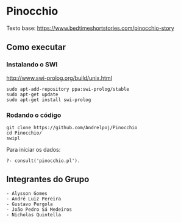 # Pinocchio

Texto base: https://www.bedtimeshortstories.com/pinocchio-story

## Como executar  
### Instalando o SWI  
  http://www.swi-prolog.org/build/unix.html
    
    sudo apt-add-repository ppa:swi-prolog/stable  
    sudo apt-get update  
    sudo apt-get install swi-prolog  
    
### Rodando o código
    
    git clone https://github.com/Andrelpoj/Pinocchio
    cd Pinocchio/
    swipl

  Para iniciar os dados:

    ?- consult('pinocchio.pl'). 

## Integrantes do Grupo
    - Alysson Gomes
    - André Luiz Pereira
    - Gustavo Pergola
    - João Pedro Sá Medeiros
    - Nicholas Quintella
